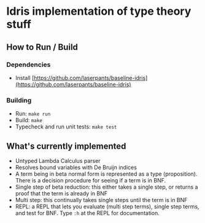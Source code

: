 # Idris implementation of type theory stuff

## How to Run / Build

### Dependencies

- Install [https://github.com/laserpants/baseline-idris](https://github.com/laserpants/baseline-idris)

### Building

- Run: `make run`
- Build: `make`
- Typecheck and run unit tests: `make test`

## What's currently implemented

- Untyped Lambda Calculus parser
- Resolves bound variables with De Bruijn indices
- A term being in beta normal form is represented as a type (proposition). There is a decision procedure for seeing if a term is in BNF.
- Single step of beta reduction: this either takes a single step, or returns a proof that the term is already in BNF
- Multi step: this continually takes single steps until the term is in BNF
- REPL: a REPL that lets you evaluate (multi step terms), single step terms, and test for BNF. Type `:h` at the REPL for documentation.

